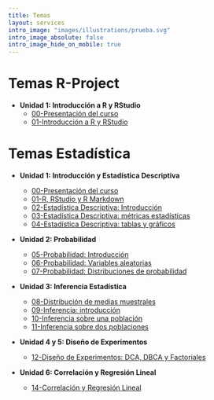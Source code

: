 ```yaml
---
title: Temas
layout: services
intro_image: "images/illustrations/prueba.svg"
intro_image_absolute: false
intro_image_hide_on_mobile: true
---
```


# Temas R-Project

- **Unidad 1: Introducción a R y RStudio**
  - [00-Presentación del curso](/temas/00-Curso/00-Curso.html)
  - [01-Introducción a R y RStudio](/temas/01-IntroR-RStudio/01-IntroR-RStudio.html)

# Temas Estadística

- **Unidad 1: Introducción y Estadística Descriptiva**
    + [00-Presentación del curso](/temas/Statistics/00-Curso/00-Curso.html)
    + [01-R, RStudio y R Markdown](/temas/Statistics/01-R-RStudio/01-R-RStudio.html)
    + [02-Estadística Descriptiva: Introducción](/temas/Statistics/02-Estad-Descriptiva/02-Estad-Descriptiva.html)
    + [03-Estadística Descriptiva: métricas estadísticas](/temas/Statistics/03-Estad-Descriptiva-R/03-Estad-Descriptiva-R.html)
    + [04-Estadística Descriptiva: tablas y gráficos](/temas/Statistics/04-Estad-Descriptiva-R2/04-Estad-Descriptiva-R2.html)

- **Unidad 2: Probabilidad**
    + [05-Probabilidad: Introducción]()
    + [06-Probabilidad: Variables aleatorias]()
    + [07-Probabilidad: Distribuciones de probabilidad]()
    
- **Unidad 3: Inferencia Estadística**
    + [08-Distribución de medias muestrales]()
    + [09-Inferencia: introducción]()
    + [10-Inferencia sobre una población]()
    + [11-Inferencia sobre dos poblaciones]()

- **Unidad 4 y 5: Diseño de Experimentos**
    + [12-Diseño de Experimentos: DCA, DBCA y Factoriales]()

- **Unidad 6: Correlación y Regresión Lineal**
    + [14-Correlación y Regresión Lineal]()

  
    
    